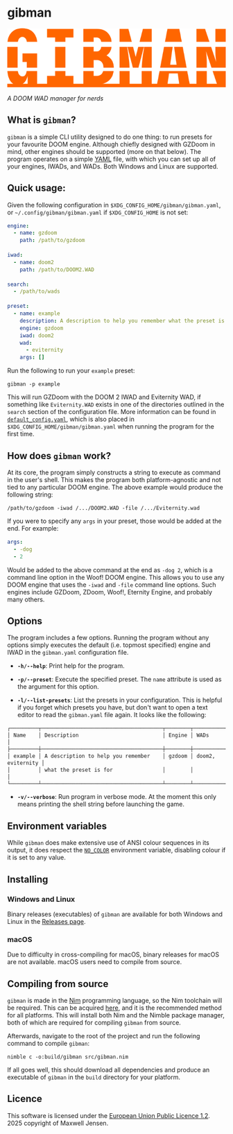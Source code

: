 # gibman

![](logo.png)

*A DOOM WAD manager for nerds*

## What is `gibman`?

`gibman` is a simple CLI utility designed to do one thing: to run presets for
your favourite DOOM engine. Although chiefly designed with GZDoom in mind,
other engines should be supported (more on that below). The program operates on
a simple [YAML](https://www.redhat.com/en/blog/yaml-beginners) file, with which
you can set up all of your engines, IWADs, and WADs. Both Windows and Linux are
supported.

## Quick usage:

Given the following configuration in `$XDG_CONFIG_HOME/gibman/gibman.yaml`, or
`~/.config/gibman/gibman.yaml` if `$XDG_CONFIG_HOME` is not set:

```yaml
engine:
  - name: gzdoom
    path: /path/to/gzdoom

iwad:
  - name: doom2
    path: /path/to/DOOM2.WAD

search:
  - /path/to/wads

preset:
  - name: example
    description: A description to help you remember what the preset is for
    engine: gzdoom
    iwad: doom2
    wad:
      - eviternity
    args: []
```

Run the following to run your `example` preset:

```fish
gibman -p example
```

This will run GZDoom with the DOOM 2 IWAD and Eviternity WAD, if something like
`Eviternity.WAD` exists in one of the directories outlined in the `search`
section of the configuration file. More information can be found in
[`default_config.yaml`](https://github.com/maxwelljens/gibman/blob/master/default_config.yaml),
which is also placed in `$XDG_CONFIG_HOME/gibman/gibman.yaml` when running the
program for the first time.

## How does `gibman` work?

At its core, the program simply constructs a string to execute as command in
the user's shell. This makes the program both platform-agnostic and not tied to
any particular DOOM engine. The above example would produce the following
string:

```fish
/path/to/gzdoom -iwad /.../DOOM2.WAD -file /.../Eviternity.wad
```

If you were to specify any `args` in your preset, those would be added at the
end. For example:

```yaml
args:
  - -dog
  - 2
```

Would be added to the above command at the end as `-dog 2`, which is a command
line option in the Woof! DOOM engine. This allows you to use any DOOM engine
that uses the `-iwad` and `-file` command line options. Such engines include
GZDoom, ZDoom, Woof!, Eternity Engine, and probably many others.

## Options

The program includes a few options. Running the program without any options
simply executes the default (i.e. topmost specified) engine and IWAD in the
`gibman.yaml` configuration file.

- **`-h/--help`**: Print help for the program.

- **`-p/--preset`**: Execute the specified preset. The `name` attribute is used
as the argument for this option.

- **`-l/--list-presets`**: List the presets in your configuration. This is
helpful if you forget which presets you have, but don't want to open a text
editor to read the `gibman.yaml` file again. It looks like the following:

```
┌─────────┬───────────────────────────────────────┬────────┬───────────────────┐
│ Name    │ Description                           │ Engine │ WADs              │
├─────────┼───────────────────────────────────────┼────────┼───────────────────┤
│ example │ A description to help you remember    │ gzdoom │ doom2, eviternity │
│         │ what the preset is for                │        │                   │
└─────────┴───────────────────────────────────────┴────────┴───────────────────┘
```

- **`-v/--verbose`**: Run program in verbose mode. At the moment this only
means printing the shell string before launching the game.

## Environment variables

While `gibman` does make extensive use of ANSI colour sequences in its output,
it does respect the [`NO_COLOR`](https://no-color.org/) environment variable,
disabling colour if it is set to any value.

## Installing

### Windows and Linux

Binary releases (executables) of `gibman` are available for both Windows and
Linux in the [Releases page](https://github.com/maxwelljens/gibman/releases).

### macOS

Due to difficulty in cross-compiling for macOS, binary releases for macOS are
not available. macOS users need to compile from source.

## Compiling from source

`gibman` is made in the [Nim](https://nim-lang.org/) programming language, so
the Nim toolchain will be required. This can be acquired
[here](https://nim-lang.org/install.html), and it is the recommended method for
all platforms. This will install both Nim and the Nimble package manager, both
of which are required for compiling `gibman` from source.

Afterwards, navigate to the root of the project and run the following command
to compile `gibman`:

```fish
nimble c -o:build/gibman src/gibman.nim
```

If all goes well, this should download all dependencies and produce an
executable of `gibman` in the `build` directory for your platform.

## Licence

This software is licensed under the [European Union Public Licence
1.2](https://eupl.eu/1.2/en/). 2025 copyright of Maxwell Jensen.
